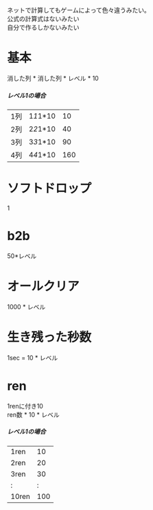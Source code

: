 ネットで計算してもゲームによって色々違うみたい｡  
公式の計算式はないみたい  
自分で作るしかないみたい

# 基本
消した列 * 消した列 * レベル * 10  


##### レベル1の場合
||||
|--|--|--|
|1列|1*1*1*10|10|
|2列|2*2*1*10|40|
|3列|3*3*1*10|90|
|4列|4*4*1*10|160|

# ソフトドロップ
1

# b2b
50*レベル

# オールクリア
1000 * レベル

# 生き残った秒数
1sec = 10 * レベル

# ren
1renに付き10  
ren数 * 10 * レベル  

##### レベル1の場合
|||
|--|--|
|1ren|10|
|2ren|20|
|3ren|30|
|:|:|
|10ren|100|